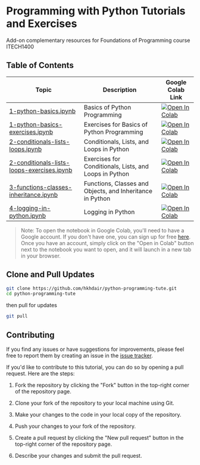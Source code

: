 # Programming with Python Tutorials and Exercises
Add-on complementary resources for Foundations of Programming course ITECH1400

## Table of Contents

| Topic | Description | Google Colab Link |
|-------|-------------|------------------|
| [1-python-basics.ipynb](https://github.com/hkhdair/python-programming-tute/blob/main/1-python-basics.ipynb) | Basics of Python Programming | [![Open In Colab](https://colab.research.google.com/assets/colab-badge.svg)](https://colab.research.google.com/github/hkhdair/python-programming-tute/blob/master/1-python-basics.ipynb) |
| [1-python-basics-exercises.ipynb](https://github.com/hkhdair/python-programming-tute/blob/main/1-python-basics-exercises.ipynb) | Exercises for Basics of Python Programming | [![Open In Colab](https://colab.research.google.com/assets/colab-badge.svg)](https://colab.research.google.com/github/hkhdair/python-programming-tute/blob/master/1-python-basics-exercises.ipynb) |
| [2-conditionals-lists-loops.ipynb](https://github.com/hkhdair/python-programming-tute/blob/main/2-conditionals-lists-loops.ipynb) | Conditionals, Lists, and Loops in Python | [![Open In Colab](https://colab.research.google.com/assets/colab-badge.svg)](https://colab.research.google.com/github/hkhdair/python-programming-tute/blob/master/2-conditionals-lists-loops.ipynb) |
| [2-conditionals-lists-loops-exercises.ipynb](https://github.com/hkhdair/python-programming-tute/blob/main/2-conditionals-lists-loops-exercises.ipynb) | Exercises for Conditionals, Lists, and Loops in Python | [![Open In Colab](https://colab.research.google.com/assets/colab-badge.svg)](https://colab.research.google.com/github/hkhdair/python-programming-tute/blob/master/2-conditionals-lists-loops-exercises.ipynb) |
| [3-functions-classes-inheritance.ipynb](https://github.com/hkhdair/python-programming-tute/blob/main/3-functions-classes-inheritance.ipynb) | Functions, Classes and Objects, and Inheritance in Python | [![Open In Colab](https://colab.research.google.com/assets/colab-badge.svg)](https://colab.research.google.com/github/hkhdair/python-programming-tute/blob/master/3-functions-classes-inheritance.ipynb) |
| [4-logging-in-python.ipynb](https://github.com/hkhdair/python-programming-tute/blob/main/4-logging-in-python.ipynb) | Logging in Python | [![Open In Colab](https://colab.research.google.com/assets/colab-badge.svg)](https://colab.research.google.com/github/hkhdair/python-programming-tute/blob/master/4-logging-in-python.ipynb) |

> Note: To open the notebook in Google Colab, you'll need to have a Google account. If you don't have one, you can sign up for free [here](https://accounts.google.com/signup). Once you have an account, simply click on the "Open in Colab" button next to the notebook you want to open, and it will launch in a new tab in your browser.


## Clone and Pull Updates
```bash
git clone https://github.com/hkhdair/python-programming-tute.git
cd python-programming-tute
```
then pull for updates
```bash
git pull
```

## Contributing

If you find any issues or have suggestions for improvements, please feel free to report them by creating an issue in the [issue tracker](https://github.com/hkhdair/python-programming-tute/issues).

If you'd like to contribute to this tutorial, you can do so by opening a pull request. Here are the steps:

1. Fork the repository by clicking the "Fork" button in the top-right corner of the repository page.

2. Clone your fork of the repository to your local machine using Git.

3. Make your changes to the code in your local copy of the repository.

4. Push your changes to your fork of the repository.

5. Create a pull request by clicking the "New pull request" button in the top-right corner of the repository page.

6. Describe your changes and submit the pull request. 

